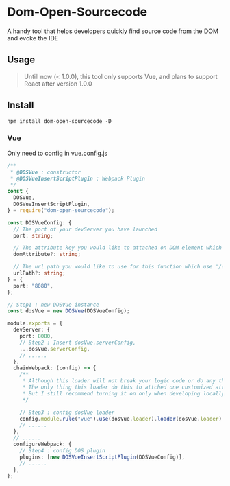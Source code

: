 # Dom-Open-Sourcecode

A handy tool that helps developers quickly find source code from the DOM and evoke the IDE

## Usage

> Untill now (< 1.0.0), this tool only supports Vue, and plans to support React after version 1.0.0

## Install

```
npm install dom-open-sourcecode -D
```

### Vue

Only need to config in vue.config.js

```ts
/**
 * @DOSVue : constructor
 * @DOSVueInsertScriptPlugin : Webpack Plugin
 */
const {
  DOSVue,
  DOSVueInsertScriptPlugin,
} = require("dom-open-sourcecode");

const DOSVueConfig: {
  // The port of your devServer you have launched
  port: string;

  // The attribute key you would like to attached on DOM element which use 'data-source-code-location' as default
  domAttribute?: string;

  // The url path you would like to use for this function which use '/code' as default
  urlPath?: string;
} = {
  port: "8080",
};

// Step1 : new DOSVue instance
const dosVue = new DOSVue(DOSVueConfig);

module.exports = {
  devServer: {
    port: 8080,
    // Step2 : Insert dosVue.serverConfig,
    ...dosVue.serverConfig,
    // ......
  },
  chainWebpack: (config) => {
    /**
     * Although this loader will not break your logic code or do any things which have some sideeffects
     * The only thing this loader do this to attched one customized attribute on some DOM elements
     * But I still recommend turning it on only when developing locally
     */

    // Step3 : config dosVue loader
    config.module.rule("vue").use(dosVue.loader).loader(dosVue.loader).end();
    // ......
  },
  // ......
  configureWebpack: {
    // Step4 : config DOS plugin
    plugins: [new DOSVueInsertScriptPlugin(DOSVueConfig)],
    // ......
  },
};
```
